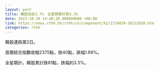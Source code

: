 ```yaml
---
layout: post
title: 韓股低收1.7%　全星期累計跌3.3%
date: 2023-10-20 14:48:28.000000000 +08:00
link: https://news.rthk.hk/rthk/ch/component/k2/1724039-20231020.htm
categories: rthk
---
```


韓股連跌第2日。

首爾綜合指數收報2375點，跌40點，跌幅1.69%。

全星期計，韓股累計跌81點，跌幅約3.3%。
